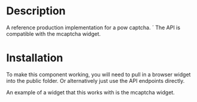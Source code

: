 # Description

A reference production implementation for a pow captcha. ´
The API is compatible with the mcaptcha widget.

# Installation

To make this component working, you will need to pull in a browser widget
into the public folder. Or alternatively just use the API endpoints directly.

An example of a widget that this works with is the mcaptcha widget.
